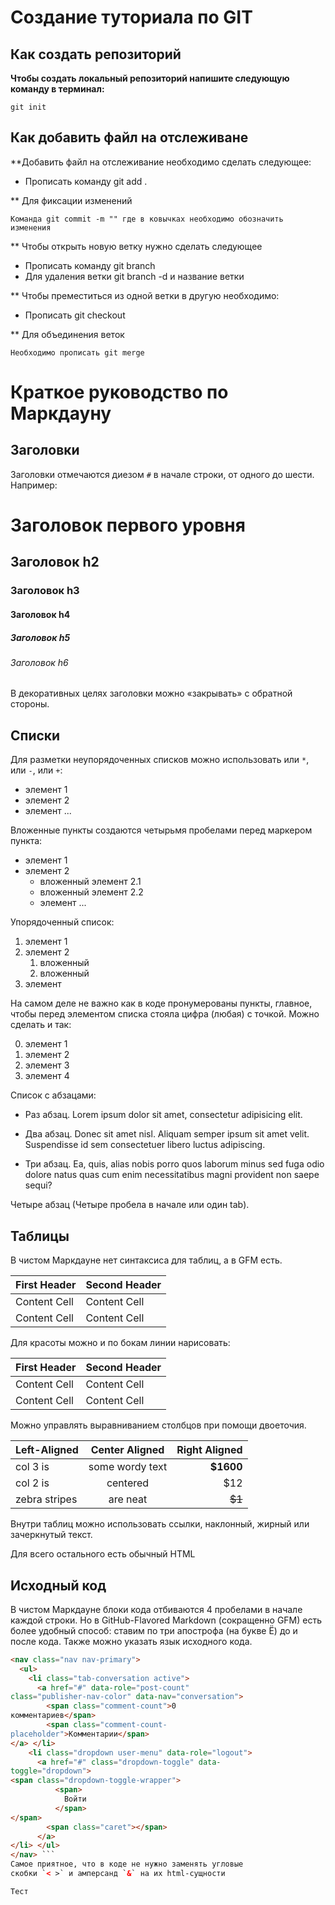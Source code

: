 # Создание туториала по GIT

## Как создать репозиторий

**Чтобы создать локальный репозиторий напишите следующую команду в терминал:**

```fix
git init
```

## Как добавить файл на отслеживане

**Добавить файл на отслеживание необходимо сделать следующее:

- Прописать команду git add .

** Для фиксации изменений

```Команда git commit -m "" где в ковычках необходимо обозначить изменения```

** Чтобы открыть новую ветку нужно сделать следующее

- Прописать команду git branch
- Для удаления ветки git branch -d и название ветки

** Чтобы преместиться из одной ветки в другую необходимо:

- Прописать git checkout

** Для объединения веток

```Необходимо прописать git merge```

# Краткое руководство по Маркдауну

## Заголовки

Заголовки отмечаются диезом `#` в начале строки, от одного до шести. Например:

# Заголовок первого уровня

## Заголовок h2

### Заголовок h3

#### Заголовок h4

##### Заголовок h5

###### Заголовок h6

В декоративных целях заголовки можно «закрывать» с обратной стороны.

## Списки

Для разметки неупорядоченных списков можно использовать или `*`, или `-`, или `+`:

- элемент 1
- элемент 2
- элемент ...

 Вложенные пункты создаются четырьмя пробелами перед
   маркером пункта:

- элемент 1
- элемент 2
  - вложенный элемент 2.1
  - вложенный элемент 2.2
  - элемент ...

 Упорядоченный список:

 1. элемент 1
 2. элемент 2
    1. вложенный
    2. вложенный
 3. элемент

 На самом деле не важно как в коде пронумерованы пункты,
    главное, чтобы перед элементом списка стояла цифра
   (любая) с точкой. Можно сделать и так:

0. элемент 1
0. элемент 2
0. элемент 3
0. элемент 4

 Список с абзацами:

- Раз абзац. Lorem ipsum dolor sit amet, consectetur
   adipisicing elit.

- Два абзац. Donec sit amet nisl. Aliquam semper ipsum
    sit amet velit. Suspendisse id sem consectetuer libero
   luctus adipiscing.

- Три абзац. Ea, quis, alias nobis porro quos laborum
   minus sed fuga odio dolore natus quas cum enim
   necessitatibus magni provident non saepe sequi?

 Четыре абзац (Четыре пробела в начале или один tab).

## Таблицы

В чистом Маркдауне нет синтаксиса для таблиц, а в GFM
есть.

First Header | Second Header
------------- | -------------
Content Cell | Content Cell
Content Cell | Content Cell

Для красоты можно и по бокам линии нарисовать:

| First Header | Second Header |
| ------------- | ------------- |
| Content Cell | Content Cell |
| Content Cell | Content Cell |

Можно управлять выравниванием столбцов при помощи
двоеточия.

| Left-Aligned | Center Aligned | Right Aligned |
|:------------- |:---------------:| -------------:|
| col 3 is | some wordy text | **$1600** |
| col 2 is | centered | $12 |
| zebra stripes | are neat | ~~$1~~ |

Внутри таблиц можно использовать ссылки, наклонный,
жирный или зачеркнутый текст.

Для всего остального есть обычный HTML

## Исходный код

В чистом Маркдауне блоки кода отбиваются 4 пробелами в
начале каждой строки.
Но в GitHub-Flavored Markdown (сокращенно GFM) есть
более удобный способ: ставим по три апострофа (на букве
Ё) до и после кода. Также можно указать язык исходного
кода.

```html
<nav class="nav nav-primary">
  <ul>
    <li class="tab-conversation active">
      <a href="#" data-role="post-count"
class="publisher-nav-color" data-nav="conversation">
        <span class="comment-count">0
комментариев</span>
        <span class="comment-count-
placeholder">Комментарии</span>
</a> </li>
    <li class="dropdown user-menu" data-role="logout">
      <a href="#" class="dropdown-toggle" data-
toggle="dropdown">
<span class="dropdown-toggle-wrapper">
          <span>
            Войти
          </span>
</span>
        <span class="caret"></span>
      </a>
</li> </ul>
</nav> ```
Самое приятное, что в коде не нужно заменять угловые
скобки `< >` и амперсанд `&` на их html-сущности

Тест
